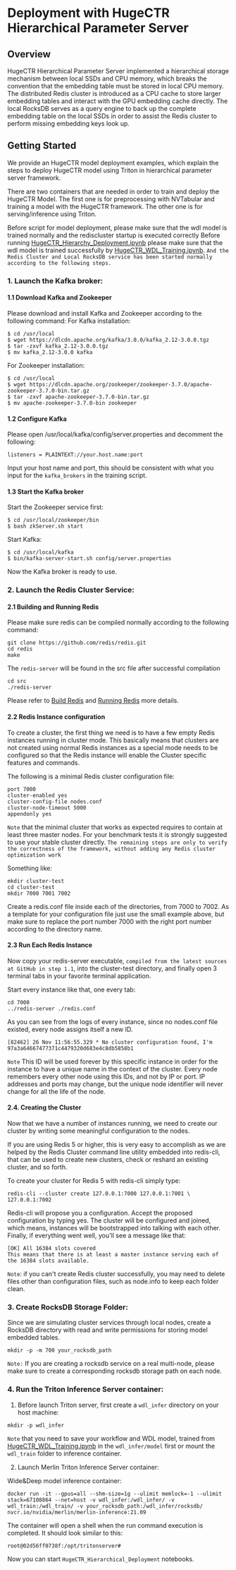 # Deployment with HugeCTR Hierarchical Parameter Server

## Overview
HugeCTR Hierarchical Parameter Server implemented a hierarchical storage mechanism between local SSDs and CPU memory, which breaks the convention that the embedding table must be stored in local CPU memory. The distributed Redis cluster is introduced as a CPU cache to store larger embedding tables and interact with the GPU embedding cache directly. The local RocksDB serves as a query engine to back up the complete embedding table on the local SSDs in order to assist the Redis cluster to perform missing embedding keys look up.
 

## Getting Started 

We provide an HugeCTR model deployment examples, which explain the steps to deploy HugeCTR model using Triton in hierarchical parameter server framework.

There are two containers that are needed in order to train and deploy the HugeCTR Model. The first one is for preprocessing with NVTabular and training a model with the HugeCTR framework. The other one is for serving/inference using Triton. 

Before script for model deployment, please make sure that the wdl model is trained normally and the rediscluster startup is executed correctly
Before running [HugeCTR_Hierarchy_Deployment.ipynb](./HugeCTR_Hierarchy_Deployment.ipynb) please make sure that the wdl model is trained  successfully by [HugeCTR_WDL_Training.ipynb](../wdl/HugeCTR_WDL_Training.ipynb). `And the Redis Cluster and Local RocksDB service has been started normally according to the following steps.`

### 1. Launch the Kafka broker:
#### 1.1 Download Kafka and Zookeeper
Please download and install Kafka and Zookeeper according to the following command:
For Kafka installation:
```
$ cd /usr/local
$ wget https://dlcdn.apache.org/kafka/3.0.0/kafka_2.12-3.0.0.tgz
$ tar -zxvf kafka_2.12-3.0.0.tgz
$ mv kafka_2.12-3.0.0 kafka
```
For Zookeeper installation:
```
$ cd /usr/local
$ wget https://dlcdn.apache.org/zookeeper/zookeeper-3.7.0/apache-zookeeper-3.7.0-bin.tar.gz
$ tar -zxvf apache-zookeeper-3.7.0-bin.tar.gz
$ mv apache-zookeeper-3.7.0-bin zookeeper
```
#### 1.2 Configure Kafka
Please open /usr/local/kafka/config/server.properties and decomment the following:
```
listeners = PLAINTEXT://your.host.name:port
```
Input your host name and port, this should be consistent with what you input for the `kafka_brokers` in the training script.

#### 1.3 Start the Kafka broker
Start the Zookeeper service first:
```
$ cd /usr/local/zookeeper/bin
$ bash zkServer.sh start

```
Start Kafka:
```
$ cd /usr/local/kafka
$ bin/kafka-server-start.sh config/server.properties
```
Now the Kafka broker is ready to use.

### 2. Launch the Redis Cluster Service:
#### 2.1 Building and Running Redis
Please make sure redis can be compiled normally according to the following command:
```
git clone https://github.com/redis/redis.git
cd redis
make
```
The ```redis-server``` will be found in the src file after successful compilation 
```
cd src
./redis-server
```
Please refer to [Build Redis](https://github.com/redis/redis#building-redis) and
[Running Redis](https://github.com/redis/redis#running-redis) more details.

#### 2.2 Redis Instance configuration
To create a cluster, the first thing we need is to have a few empty Redis instances running in cluster mode. This basically means that clusters are not created using normal Redis instances as a special mode needs to be configured so that the Redis instance will enable the Cluster specific features and commands.

The following is a minimal Redis cluster configuration file:
```
port 7000
cluster-enabled yes
cluster-config-file nodes.conf
cluster-node-timeout 5000
appendonly yes
```

`Note` that the minimal cluster that works as expected requires to contain at least three master nodes. 
For your benchmark tests it is strongly suggested to use your stable cluster directly. `The remaining steps are only to verify the correctness of the framework, without adding any Redis cluster optimization work`

Something like:
```
mkdir cluster-test
cd cluster-test
mkdir 7000 7001 7002 
```
Create a redis.conf file inside each of the directories, from 7000 to 7002. As a template for your configuration file just use the small example above, but make sure to replace the port number 7000 with the right port number according to the directory name.

#### 2.3 Run Each Redis Instance
Now copy your redis-server executable, `compiled from the latest sources at GitHub in step 1.1`, into the cluster-test directory, and finally open 3 terminal tabs in your favorite terminal application.

Start every instance like that, one every tab:
```
cd 7000
../redis-server ./redis.conf
```
As you can see from the logs of every instance, since no nodes.conf file existed, every node assigns itself a new ID.
```
[82462] 26 Nov 11:56:55.329 * No cluster configuration found, I'm 97a3a64667477371c4479320d683e4c8db5858b1
```
`Note` This ID will be used forever by this specific instance in order for the instance to have a unique name in the context of the cluster. Every node remembers every other node using this IDs, and not by IP or port. IP addresses and ports may change, but the unique node identifier will never change for all the life of the node. 

#### 2.4. Creating the Cluster
Now that we have a number of instances running, we need to create our cluster by writing some meaningful configuration to the nodes.

If you are using Redis 5 or higher, this is very easy to accomplish as we are helped by the Redis Cluster command line utility embedded into redis-cli, that can be used to create new clusters, check or reshard an existing cluster, and so forth.

To create your cluster for Redis 5 with redis-cli simply type:

```
redis-cli --cluster create 127.0.0.1:7000 127.0.0.1:7001 \
127.0.0.1:7002
```

Redis-cli will propose you a configuration. Accept the proposed configuration by typing yes. The cluster will be configured and joined, which means, instances will be bootstrapped into talking with each other. Finally, if everything went well, you'll see a message like that:

```
[OK] All 16384 slots covered
This means that there is at least a master instance serving each of the 16384 slots available.
```
`Note`: if you can't create Redis cluster successfully, you may need to delete files other than configuration files, such as node.info to keep each folder clean.

### 3. Create RocksDB Storage Folder:
Since we are simulating cluster services through local nodes, create a RocksDB directory with read and write permissions for storing model embedded tables.  
```
mkdir -p -m 700 your_rocksdb_path
```
`Note:` If you are creating a rocksdb service on a real multi-node, please make sure to create a corresponding rocksdb storage path on each node.

### 4. Run the Triton Inference Server container:
1) Before launch Triton server, first create a `wdl_infer` directory on your host machine:
```
mkdir -p wdl_infer

```
`Note` that you need to save your workflow and WDL model, trained from [HugeCTR_WDL_Training.ipynb](https://github.com/triton-inference-server/hugectr_backend/blob/v3.1/samples/wdl/HugeCTR__WDL_Training.ipynb) in the `wdl_infer/model` first or mount the `wdl_train` folder to inference container.

2) Launch Merlin Triton Inference Server container:  

Wide&Deep model inference container:
```
docker run -it --gpus=all --shm-size=1g --ulimit memlock=-1 --ulimit stack=67108864 --net=host -v wdl_infer:/wdl_infer/ -v wdl_train:/wdl_train/ -v your_rocksdb_path:/wdl_infer/rocksdb/ nvcr.io/nvidia/merlin/merlin-inference:21.09
```
The container will open a shell when the run command execution is completed. It should look similar to this:
```
root@02d56ff0738f:/opt/tritonserver# 
```

Now you can start `HugeCTR_Hierarchical_Deployment`  notebooks.  